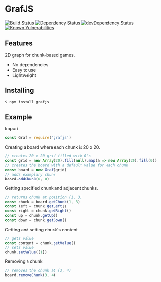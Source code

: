 # GrafJS
[![Build Status](https://travis-ci.org/KonradLinkowski/GrafJS.svg?branch=dev)](https://travis-ci.org/KonradLinkowski/GrafJS)
[![Dependency Status](https://david-dm.org/KonradLinkowski/GrafJS.svg)](https://david-dm.org/KonradLinkowski/GrafJS)
[![devDependency Status](https://david-dm.org/KonradLinkowski/GrafJS/dev-status.svg)](https://david-dm.org/KonradLinkowski/GrafJS#info=devDependencies)
[![Known Vulnerabilities](https://snyk.io/test/github/KonradLinkowski/GrafJS/badge.svg?targetFile=package.json)](https://snyk.io/test/github/KonradLinkowski/GrafJS?targetFile=package.json)
## Features
2D graph for chunk-based games.
- No dependencies
- Easy to use
- Lightweight
## Installing
```bash
$ npm install grafjs
```
## Example
Import
```js
const Graf = require('grafjs')
```
Creating a board where each chunk is 20 x 20.
```js
// creates 20 x 20 grid filled with 0's
const grid = new Array(20).fill(null).map(a => new Array(20).fill(0))
// creates the board with a default value for each chunk
const board = new Graf(grid)
// adds examplary chunk
board.addChunk(0, 0)
```
Getting specified chunk and adjacent chunks.
```js
// returns chunk at position (1, 3)
const chunk = board.getChunk(1, 3)
const left = chunk.getLeft()
const right = chunk.getRight()
const up = chunk.getUp()
const down = chunk.getDown()
```
Getting and setting chunk's content.
```js
// gets value
const content = chunk.getValue()
// sets value
chunk.setValue([1])
```
Removing a chunk
```js
// removes the chunk at (3, 4)
board.removeChunk(3, 4)
```